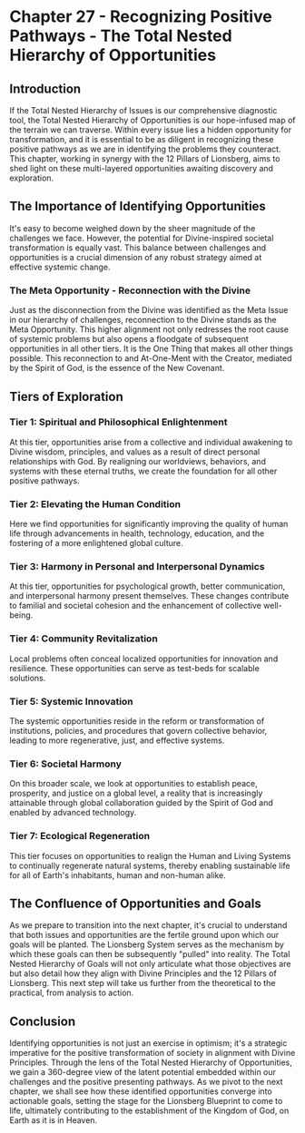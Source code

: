 # Chapter 27 - Recognizing Positive Pathways - The Total Nested Hierarchy of Opportunities

## Introduction

If the Total Nested Hierarchy of Issues is our comprehensive diagnostic tool, the Total Nested Hierarchy of Opportunities is our hope-infused map of the terrain we can traverse. Within every issue lies a hidden opportunity for transformation, and it is essential to be as diligent in recognizing these positive pathways as we are in identifying the problems they counteract. This chapter, working in synergy with the 12 Pillars of Lionsberg, aims to shed light on these multi-layered opportunities awaiting discovery and exploration.

## The Importance of Identifying Opportunities

It's easy to become weighed down by the sheer magnitude of the challenges we face. However, the potential for Divine-inspired societal transformation is equally vast. This balance between challenges and opportunities is a crucial dimension of any robust strategy aimed at effective systemic change.

### The Meta Opportunity - Reconnection with the Divine

Just as the disconnection from the Divine was identified as the Meta Issue in our hierarchy of challenges, reconnection to the Divine stands as the Meta Opportunity. This higher alignment not only redresses the root cause of systemic problems but also opens a floodgate of subsequent opportunities in all other tiers. It is the One Thing that makes all other things possible. This reconnection to and At-One-Ment with the Creator, mediated by the Spirit of God, is the essence of the New Covenant. 

## Tiers of Exploration

### Tier 1: Spiritual and Philosophical Enlightenment

At this tier, opportunities arise from a collective and individual awakening to Divine wisdom, principles, and values as a result of direct personal relationships with God. By realigning our worldviews, behaviors, and systems with these eternal truths, we create the foundation for all other positive pathways.

### Tier 2: Elevating the Human Condition

Here we find opportunities for significantly improving the quality of human life through advancements in health, technology, education, and the fostering of a more enlightened global culture.

### Tier 3: Harmony in Personal and Interpersonal Dynamics

At this tier, opportunities for psychological growth, better communication, and interpersonal harmony present themselves. These changes contribute to familial and societal cohesion and the enhancement of collective well-being.

### Tier 4: Community Revitalization

Local problems often conceal localized opportunities for innovation and resilience. These opportunities can serve as test-beds for scalable solutions.

### Tier 5: Systemic Innovation

The systemic opportunities reside in the reform or transformation of institutions, policies, and procedures that govern collective behavior, leading to more regenerative, just, and effective systems.

### Tier 6: Societal Harmony

On this broader scale, we look at opportunities to establish peace, prosperity, and justice on a global level, a reality that is increasingly attainable through global collaboration guided by the Spirit of God and enabled by advanced technology. 

### Tier 7: Ecological Regeneration

This tier focuses on opportunities to realign the Human and Living Systems to continually regenerate natural systems, thereby enabling sustainable life for all of Earth's inhabitants, human and non-human alike.

## The Confluence of Opportunities and Goals

As we prepare to transition into the next chapter, it's crucial to understand that both issues and opportunities are the fertile ground upon which our goals will be planted. The Lionsberg System serves as the mechanism by which these goals can then be subsequently "pulled" into reality. The Total Nested Hierarchy of Goals will not only articulate what those objectives are but also detail how they align with Divine Principles and the 12 Pillars of Lionsberg. This next step will take us further from the theoretical to the practical, from analysis to action.

## Conclusion

Identifying opportunities is not just an exercise in optimism; it's a strategic imperative for the positive transformation of society in alignment with Divine Principles. Through the lens of the Total Nested Hierarchy of Opportunities, we gain a 360-degree view of the latent potential embedded within our challenges and the positive presenting pathways. As we pivot to the next chapter, we shall see how these identified opportunities converge into actionable goals, setting the stage for the Lionsberg Blueprint to come to life, ultimately contributing to the establishment of the Kingdom of God, on Earth as it is in Heaven.

